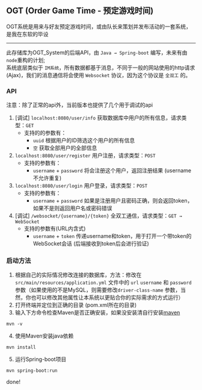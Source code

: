 ## OGT (Order Game Time - 预定游戏时间)
OGT系统是用来与好友预定游戏时间，或由队长来策划并发布活动的一套系统，是我在东软的毕设
***
此存储库为OGT_System的后端API，由 `Java → Spring-boot` 编写，未来有由`node`重构的计划;
</br>
系统底层类似于 `IM系统`，所有数据都基于消息，不同于一般的网站使用的http请求(Ajax)，我们的消息通信将会使用 `Websocket` 协议，因为这个协议是 `全双工` 的。
### API
注意：除了正常的api外，当前版本也提供了几个用于调试的api
1. [调试] `localhost:8080/user/info`   获取数据库中用户的所有信息，请求类型：`GET`
    * 支持的的参数有：
        * `uuid` 根据用户的ID筛选这个用户的所有信息
        * `空` 获取全部用户的全部信息
2. `localhost:8080/user/register`   用户注册，请求类型：`POST`
    * 支持的参数有：
        * `username` + `password`  将会注册这个用户，返回注册结果 (username不允许重复)
3. `localhost:8080/user/login`   用户登录，请求类型：`POST`
    * 支持的参数有：
        * `username` + `password`  如果是注册用户且密码正确，则会返回token，如果不是则返回用户名或密码错误
4. [调试] `/websocket/{username}/{token}`  全双工通信，请求类型：`GET → WebSocket`
    * 支持的参数有(URL内含式)
        * `username` + `token`  传递username和token，用于打开一个带token的WebSocket会话 (后端接收到token后会进行验证)

### 启动方法
1. 根据自己的实际情况修改连接的数据库，方法：修改在 `src/main/resources/application.yml` 文件中的 `url` `username` 和 `password`参数（如果使用的不是MySQL，则需要修改`driver-class-name` 参数，当然，你也可以修改其他属性让本系统以更贴合你的实际需求的方式运行）
2. 打开终端并定位到正确的目录 (pom.xml所在的目录)
3. 输入下方命令检查Maven是否正确安装，如果没安装清自行安装[maven](https://github.com/apache/maven)
```
mvn -v
```
4. 使用Maven安装java依赖
```
mvn install
```
5. 运行Spring-boot项目
```
mvn spring-boot:run
```

done!
